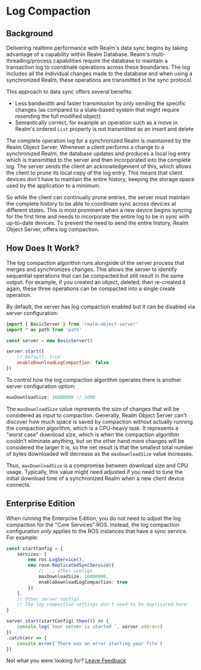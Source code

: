 # Log Compaction

## Background

Delivering realtime performance with Realm's data sync begins by taking advantage of a capability within Realm Database. Realm's multi-threading/process capabilities require the database to maintain a transaction log to coordinate operations across these boundaries. The log includes all the individual changes made to the database and when using a synchronized Realm, these operations are transmitted in the sync protocol.

This approach to data sync offers several benefits:

* Less bandwidth and faster transmission by only sending the specific changes \(as compared to a state-based system that might require resending the full modified object\)
* Semantically correct, for example an operation such as a move in Realm's ordered `List` property is not transmitted as an insert and delete

The complete operation log for a synchronized Realm is maintained by the Realm Object Server. Whenever a client performs a change to a synchronized Realm, the database updates and produces a local log entry which is transmitted to the server and then incorporated into the complete log. The server sends the client an acknowledgement of this, which allows the client to prune its local copy of the log entry. This means that client devices don't have to maintain the entire history, keeping the storage space used by the application to a minimum.

So while the client can continually prune entries, the server must maintain the complete history to be able to coordinate sync across devices at different states. This is most prominent when a new device begins syncing for the first time and needs to incorporate the entire log to be in sync with up-to-date devices. To prevent the need to send the entire history, Realm Object Server, offers log compaction.

## How Does It Work?

The log compaction algorithm runs alongside of the server process that merges and synchronizes changes. This allows the server to identify sequential operations that can be compacted but still result in the same output. For example, if you created an object, deleted, then re-created it again, these three operations can be compacted into a single create operation.

By default, the server has log compaction enabled but it can be disabled via server configuration:

```javascript
import { BasicServer } from 'realm-object-server'
import * as path from 'path'

const server = new BasicServer()

server.start({
    // Default: true
    enableDownloadLogCompaction: false
})
```

To control how the log compaction algorithm operates there is another server configuration option:

```javascript
maxDownloadSize: 16000000 // 16MB
```

The `maxDownloadSize` value represents the size of changes that will be considered as input to compaction. Generally, Realm Object Server can't discover how much space is saved by compaction without actually running the compaction algorithm, which is a CPU-heavy task. It represents a "worst case" download size, which is when the compaction algorithm couldn't eliminate anything, but on the other hand more changes will be considered the larger it is, so the net result is that the smallest total number of bytes downloaded will decrease as the `maxDownloadSize` value increases.

Thus, `maxDownloadSize` is a compromise between download size and CPU usage. Typically, this value might need adjusted if you need to tune the initial download time of a synchronized Realm when a new client device connects.

## Enterprise Edition

When running the Enterprise Edition, you do not need to adjust the log compaction for the "Core Services" ROS. Instead, the log compaction configuration _only_ applies to the ROS instances that have a sync service. For example:

```typescript
const startConfig = {
    services: [
        new ros.LogService(),
        new rose.ReplicatedSyncService({
            // ... other configs
            maxDownloadSize: 16000000,
            enableDownloadLogCompaction: true
        })
    ],
    // Other server configs
    // The log compaction settings don't need to be duplicated here
}

server.start(startConfig).then(() => {
    console.log(`Your server is started `, server.address)
})
.catch(err => {
    console.error(`There was an error starting your file`)
})
```



Not what you were looking for? [Leave Feedback](https://www.getfeedback.com/r/uO1Zl0vE)

